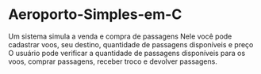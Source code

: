 # Aeroporto-Simples-em-C
Um sistema simula a venda e compra de passagens
Nele você pode cadastrar voos, seu destino, quantidade de passagens disponíveis e preço
O usuário pode verificar a quantidade de passagens disponíveis para os voos, comprar passagens, receber troco e devolver passagens.

